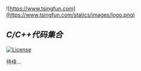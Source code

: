 ![https://www.tsingfun.com](https://www.tsingfun.com/statics/images/logo.png)

***C/C++代码集合***
---------------------------------------

[![License](https://img.shields.io/badge/License-Apache%202.0-blue.svg)](https://opensource.org/licenses/Apache-2.0)

待续...
